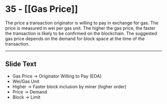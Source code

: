 # 35 - [[Gas Price]]

The price a transaction originator is willing to pay in exchange for gas. The price is measured in wei per gas unit. The higher the gas price, the faster the transaction is likely to be confirmed on the blockchain. The suggested gas price depends on the demand for block space at the time of the transaction.

---
## Slide Text
- Gas Price -> Originator Willing to Pay (EOA)
- Wei/Gas Unit
- Higher -> Faster block inclusion by miner (higher order)
- Price -> Demand
- Block -> Limit 
